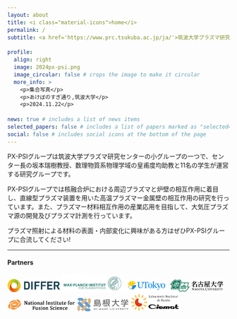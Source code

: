 ```yaml
---
layout: about
title: <i class="material-icons">home</i>
permalink: /
subtitle: <a href='https://www.prc.tsukuba.ac.jp/ja/'>筑波大学プラズマ研究センター</a> PX-PSIグループです。

profile:
  align: right
  image: 2024px-psi.png
  image_circular: false # crops the image to make it circular
  more_info: >
    <p>集合写真</p>
    <p>あけぼのすぎ通り,筑波大学</p>
    <p>2024.11.22</p>

news: true # includes a list of news items
selected_papers: false # includes a list of papers marked as "selected={true}"
social: false # includes social icons at the bottom of the page
---
```

<!-- 줄바꿈: 문장 뒤에 스페이스 두번 -->
<!-- 문단 바꿈: 엔터 두번 -->
<!-- <img src="이미지주소" alt="이미지이름" width="500" height="600"> -->
<!-- [링크](URL) -->
<!-- 목록: '*' or '-' -->
<!-- **굵게** *기울여서* -->
<!-- 코드 한줄: `여기` -->
<!-- 코드 여러줄: 스페이스 4칸 들여쓰기 -->
<!-- 인용: >, >> -->

PX-PSIグループは筑波大学プラズマ研究センターの小グループの一つで、センター長の坂本瑞樹教授、数理物質系物理学域の皇甫度均助教と11名の学生が運営する研究グループです。

PX-PSIグループでは核融合炉における周辺プラズマと炉壁の相互作用に着目し、直線型プラズマ装置を用いた高温プラズマー金属壁の相互作用の研究を行っています。また、プラズマー材料相互作用の産業応用を目指して、大気圧プラズマ源の開発及びプラズマ計測を行っています。

プラズマ照射による材料の表面・内部変化に興味がある方はぜひPX-PSIグループに合流してください!

---
#### Partners
[<img src="../assets/img/differ.jpg" alt="differ" height="30px">](https://www.differ.nl/) 
[<img src="../assets/img/ipp.jpg" alt="ipp" height="40px">](https://www.ipp.mpg.de/) 
[<img src="../assets/img/utokyo.png" alt="ipp" height="30px">](https://www.ppl.k.u-tokyo.ac.jp/) 
[<img src="../assets/img/meidai.png" alt="ipp" height="30px">](https://www.nuee.nagoya-u.ac.jp/labs/plaene/j-index.html) 
[<img src="../assets/img/nifs.png" alt="ipp" height="30px">](https://www.nifs.ac.jp/) 
[<img src="../assets/img/shimane.png" alt="ipp" height="30px">](https://www.phys.shimane-u.ac.jp/miyamoto_lab/index.html) 
[<img src="../assets/img/ciemat.png" alt="ipp" height="40px">]()
